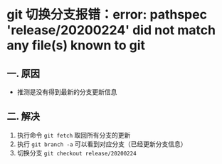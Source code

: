 # git 切换分支报错：error: pathspec 'release/20200224' did not match any file(s) known to git

## 一. 原因
* 推测是没有得到最新的分支更新信息

## 二. 解决
1. 执行命令 `git fetch` 取回所有分支的更新
2. 执行 `git branch -a` 可以看到对应分支（已经更新分支信息）
3. 切换分支 `git checkout release/20200224`




<comment/>